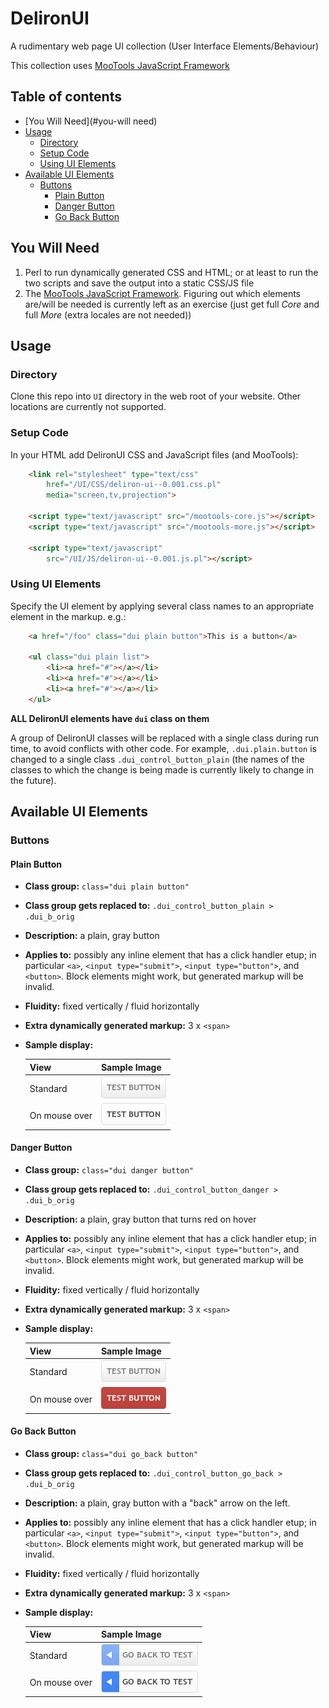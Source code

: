DelironUI
=========

A rudimentary web page UI collection (User Interface Elements/Behaviour)

This collection uses [MooTools JavaScript Framework](http://mootools.net/)

Table of contents
-----------------

- [You Will Need](#you-will need)
- [Usage](#usage)
    - [Directory](#directory)
    - [Setup Code](#setup-code)
    - [Using UI Elements](#using-ui-elements)
- [Available UI Elements](#available-ui-elements)
    - [Buttons](#buttons)
        - [Plain Button](#plain-button)
        - [Danger Button](#danger-button)
        - [Go Back Button](#go-back-button)

You Will Need
-------------

1. Perl to run dynamically generated CSS and HTML; or at least to run the two scripts and save the output into a static CSS/JS file
2. The [MooTools JavaScript Framework](http://mootools.net/). Figuring out
which elements are/will be needed is currently left as an exercise
(just get full _Core_ and full _More_ (extra locales are not needed))

Usage
-----

### Directory

Clone this repo into ``UI`` directory in the web root of your website.
Other locations are currently not supported.

### Setup Code

In your HTML add DelironUI CSS and JavaScript files (and MooTools):

```html
    <link rel="stylesheet" type="text/css"
        href="/UI/CSS/deliron-ui--0.001.css.pl"
        media="screen,tv,projection">

    <script type="text/javascript" src="/mootools-core.js"></script>
    <script type="text/javascript" src="/mootools-more.js"></script>

    <script type="text/javascript"
        src="/UI/JS/deliron-ui--0.001.js.pl"></script>
```

### Using UI Elements

Specify the UI element by applying several class names to an
appropriate element in the markup. e.g.:

```html
    <a href="/foo" class="dui plain button">This is a button</a>

    <ul class="dui plain list">
        <li><a href="#"></a></li>
        <li><a href="#"></a></li>
        <li><a href="#"></a></li>
    </ul>
```

**ALL DelironUI elements have `dui` class on them**

A group of DelironUI classes will be replaced with a single class during
run time, to avoid conflicts with other code. For example,
`.dui.plain.button` is changed to a single class `.dui_control_button_plain`
(the names of the classes to which the change is being made is
currently likely to change in the future).

Available UI Elements
---------------------

### Buttons

#### Plain Button
- **Class group:** `class="dui plain button"`
- **Class group gets replaced to:** `.dui_control_button_plain > .dui_b_orig`
- **Description:** a plain, gray button
- **Applies to:** possibly any inline element that has a click handler
    etup; in particular `<a>`, `<input type="submit">`, `<input type="button">`, and `<button>`. Block elements might work, but
    generated markup will be invalid.
- **Fluidity:** fixed vertically / fluid horizontally
- **Extra dynamically generated markup:** 3 x `<span>`
- **Sample display:**

    |   View       |  Sample Image     |
    |--------------|-------------------|
    |   Standard   | ![Plain Button](/docs/images/samples/buttons/plain.png)|--------------|-------------------|
    |On mouse over | ![Plain Button, on hover](/docs/images/samples/buttons/plain-hover.png)|

#### Danger Button
- **Class group:** `class="dui danger button"`
- **Class group gets replaced to:** `.dui_control_button_danger > .dui_b_orig`
- **Description:** a plain, gray button that turns red on hover
- **Applies to:** possibly any inline element that has a click handler
    etup; in particular `<a>`, `<input type="submit">`, `<input type="button">`, and `<button>`. Block elements might work, but
    generated markup will be invalid.
- **Fluidity:** fixed vertically / fluid horizontally
- **Extra dynamically generated markup:** 3 x `<span>`
- **Sample display:**

    |   View       |  Sample Image     |
    |--------------|-------------------|
    |   Standard   | ![Danger Button](/docs/images/samples/buttons/danger.png)|--------------|-------------------|
    |On mouse over | ![Danger Button, on hover](/docs/images/samples/buttons/danger-hover.png)|

#### Go Back Button
- **Class group:** `class="dui go_back button"`
- **Class group gets replaced to:** `.dui_control_button_go_back > .dui_b_orig`
- **Description:** a plain, gray button with a "back" arrow on the left.
- **Applies to:** possibly any inline element that has a click handler
    etup; in particular `<a>`, `<input type="submit">`, `<input type="button">`, and `<button>`. Block elements might work, but
    generated markup will be invalid.
- **Fluidity:** fixed vertically / fluid horizontally
- **Extra dynamically generated markup:** 3 x `<span>`
- **Sample display:**

    |   View       |  Sample Image     |
    |--------------|-------------------|
    |   Standard   | ![Go Back Button](/docs/images/samples/buttons/go_back.png)|--------------|-------------------|
    |On mouse over | ![Go Back Button, on hover](/docs/images/samples/buttons/go_back-hover.png)|



